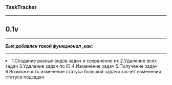 ### TaskTracker
***
## 0.1v
***
**_Был добавлен такой функционал ,как:_**
***
<li> 
1.Создание разных видов задач и сохранение их
2.Удаление всех задач
3.Удаление задач по ID
4.Изменение задач
5.Получение задач
6.Возможность изменение статуса большой задачи засчет изменения статуса подзадач



